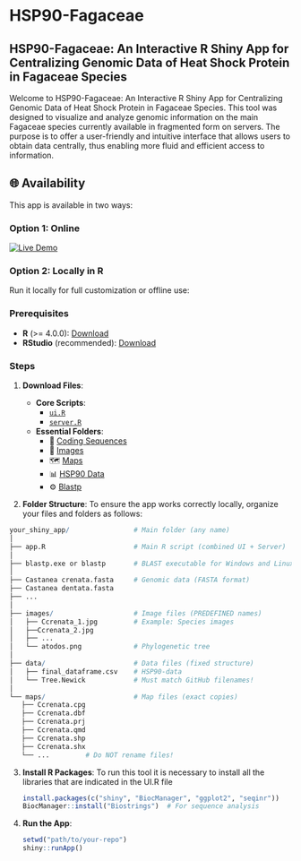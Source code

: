 # HSP90-Fagaceae
## HSP90-Fagaceae: An Interactive R Shiny App for Centralizing Genomic Data of Heat Shock Protein in Fagaceae Species

Welcome to HSP90-Fagaceae: An Interactive R Shiny App for Centralizing Genomic Data of Heat Shock Protein in Fagaceae Species. This tool was designed to visualize and analyze genomic information on the main Fagaceae species currently available in fragmented form on servers. The purpose is to offer a user-friendly and intuitive interface that allows users to obtain data centrally, thus enabling more fluid and efficient access to information. 

## 🌐 Availability
This app is available in two ways:
### **Option 1: Online**
[![Live Demo](https://img.shields.io/badge/HSP90_Fagaceae-Available-green)](https://hsp90.ext.uco.es/)  

### **Option 2: Locally in R** 
Run it locally for full customization or offline use:  

### **Prerequisites**
- **R** (>= 4.0.0): [Download](https://cran.r-project.org/)
- **RStudio** (recommended): [Download](https://www.rstudio.com/products/rstudio/download/)
### **Steps**

1. **Download Files**:
   - **Core Scripts**:
     - [`ui.R`](https://github.com/your-username/your-repo/raw/main/ui.R)
     - [`server.R`](https://github.com/your-username/your-repo/raw/main/server.R)
   - **Essential Folders**:
     - 🧬 [Coding Sequences](https://github.com/AGR114molecularBreeding/castanea/tree/main/HSP90/Proteomes)
     - 🌿 [Images](https://github.com/AGR114molecularBreeding/castanea/tree/main/HSP90/Images)
     - 🗺️ [Maps](https://github.com/AGR114molecularBreeding/castanea/tree/main/HSP90/Maps)
     - 📊 [HSP90 Data](https://github.com/your-username/your-repo/tree/main/data)
     - ⚙️ [Blastp](https://github.com/AGR114molecularBreeding/castanea/tree/main/HSP90/Blastp)

2. **Folder Structure**:
To ensure the app works correctly locally, organize your files and folders as follows:
 ```r
your_shiny_app/                # Main folder (any name)
│
├── app.R                      # Main R script (combined UI + Server)
│
├── blastp.exe or blastp       # BLAST executable for Windows and Linux (Linux/macOS)
│
├── Castanea crenata.fasta     # Genomic data (FASTA format)  
├── Castanea dentata.fasta      
├── ...  
│
├── images/                    # Image files (PREDEFINED names)  
│   ├── Ccrenata_1.jpg         # Example: Species images  
│   ├──Ccrenata_2.jpg
│   ├── ...
│   └── atodos.png             # Phylogenetic tree
│
├── data/                      # Data files (fixed structure)  
│   ├── final_dataframe.csv    # HSP90-data
│   └── Tree.Newick            # Must match GitHub filenames!  
│
└── maps/                      # Map files (exact copies)  
    ├── Ccrenata.cpg      
    ├── Ccrenata.dbf
    ├── Ccrenata.prj
    ├── Ccrenata.qmd
    ├── Ccrenata.shp
    ├── Ccrenata.shx
    └── ...         # Do NOT rename files!
   ```
3. **Install R Packages**:
To run this tool it is necessary to install all the libraries that are indicated in the UI.R file
   ```r
   install.packages(c("shiny", "BiocManager", "ggplot2", "seqinr"))
   BiocManager::install("Biostrings")  # For sequence analysis
   ```

5. **Run the App**:
   ```r
   setwd("path/to/your-repo")
   shiny::runApp()
   ```

